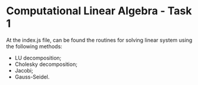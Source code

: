 # Computational Linear Algebra - Task 1

At the index.js file, can be found the routines for solving linear system using the following methods:
- LU decomposition;
- Cholesky decomposition;
- Jacobi;
- Gauss-Seidel.